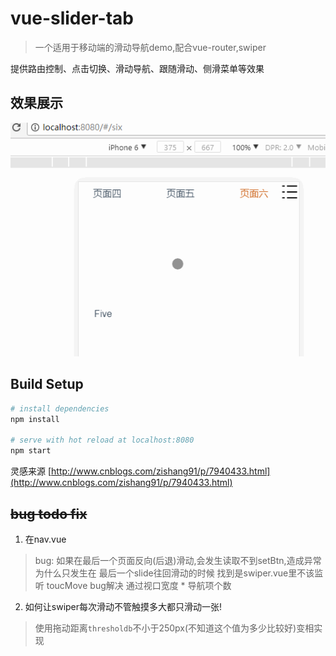 # vue-slider-tab

> 一个适用于移动端的滑动导航demo,配合vue-router,swiper

提供路由控制、点击切换、滑动导航、跟随滑动、侧滑菜单等效果

## 效果展示

![mobileslidenav](https://github.com/Xioqua/mobileslidenav/blob/master/screenshots/mobileslidenav.gif?raw=true)

## Build Setup

``` bash
# install dependencies
npm install

# serve with hot reload at localhost:8080
npm start

```

灵感来源 [http://www.cnblogs.com/zishang91/p/7940433.html](http://www.cnblogs.com/zishang91/p/7940433.html)

## <del>bug todo fix</del>

1. 在nav.vue
 
 > bug: 如果在最后一个页面反向(后退)滑动,会发生读取不到setBtn,造成异常
 > 为什么只发生在 最后一个slide往回滑动的时候 找到是swiper.vue里不该监听 toucMove
 > bug解决 通过视口宽度 * 导航项个数

 2. 如何让swiper每次滑动不管触摸多大都只滑动一张!

 > 使用拖动距离`thresholdb`不小于250px(不知道这个值为多少比较好)变相实现
